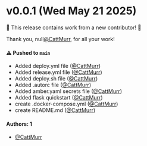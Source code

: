 # v0.0.1 (Wed May 21 2025)

:tada: This release contains work from a new contributor! :tada:

Thank you, null[@CattMurr](https://github.com/CattMurr), for all your work!

#### ⚠️ Pushed to `main`

- Added deploy.yml file ([@CattMurr](https://github.com/CattMurr))
- Added release.yml file ([@CattMurr](https://github.com/CattMurr))
- Added deploy.sh file ([@CattMurr](https://github.com/CattMurr))
- Added .autorc file ([@CattMurr](https://github.com/CattMurr))
- Added amber.yaml secrets file ([@CattMurr](https://github.com/CattMurr))
- Added flask quickstart ([@CattMurr](https://github.com/CattMurr))
- create .docker-compose.yml ([@CattMurr](https://github.com/CattMurr))
- create README.md ([@CattMurr](https://github.com/CattMurr))

#### Authors: 1

- [@CattMurr](https://github.com/CattMurr)
